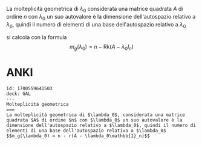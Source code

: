 La molteplicità geometrica di $\lambda_{0}$ considerata una matrice quadrata $A$ di ordine $n$ con $\lambda_{0}$ un suo autovalore è la dimensione dell'autospazio relativo a $\lambda_{0}$, quindi il numero di elementi di una base dell'autospazio relativo a $\lambda_{0}$

si calcola con la formula
$$ m_{g}(\lambda_{0}) = n - \text{Rk}(A - \lambda_{0}I_{n}) $$

# ANKI

```anki
id: 1700559641503
deck: GAL
---
Molteplicità geometrica
===
La molteplicità geometrica di $\lambda_0$, considerata una matrice quadrata $A$ di ordine $n$ con $\lambda_0$ un suo autovalore è la dimensione dell'autospazio relativo a $\lambda_0$, quindi il numero di elementi di una base dell'autospazio relativo a $\lambda_0$
$$m_g(\lambda_0) = n - r(A - \lambda_0\mathbb{1}_n)$$
```
